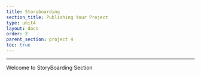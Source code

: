 ```yaml
---
title: Storyboarding
section_title: Publishing Your Project
type: unit4
layout: docs
order: 2
parent_section: project 4
toc: true
---
```

<hr>
Welcome to StoryBoarding Section